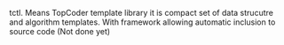 tctl. Means TopCoder template library it is compact set of data strucutre and algorithm templates. With framework allowing automatic inclusion to source code (Not done yet)